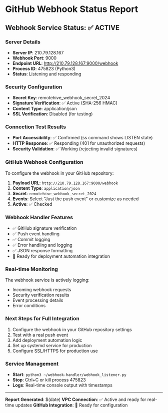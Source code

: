 # GitHub Webhook Status Report

## Webhook Service Status: ✅ ACTIVE

### Server Details
- **Server IP**: 210.79.128.167
- **Webhook Port**: 9000
- **Endpoint URL**: http://210.79.128.167:9000/webhook
- **Process ID**: 475823 (Python3)
- **Status**: Listening and responding

### Security Configuration
- **Secret Key**: remotehive_webhook_secret_2024
- **Signature Verification**: ✅ Active (SHA-256 HMAC)
- **Content Type**: application/json
- **SSL Verification**: Disabled (for testing)

### Connection Test Results
- **Port Accessibility**: ✅ Confirmed (ss command shows LISTEN state)
- **HTTP Response**: ✅ Responding (401 for unauthorized requests)
- **Security Validation**: ✅ Working (rejecting invalid signatures)

### GitHub Webhook Configuration
To configure the webhook in your GitHub repository:

1. **Payload URL**: `http://210.79.128.167:9000/webhook`
2. **Content Type**: `application/json`
3. **Secret**: `remotehive_webhook_secret_2024`
4. **Events**: Select "Just the push event" or customize as needed
5. **Active**: ✅ Checked

### Webhook Handler Features
- ✅ GitHub signature verification
- ✅ Push event handling
- ✅ Commit logging
- ✅ Error handling and logging
- ✅ JSON response formatting
- 🔄 Ready for deployment automation integration

### Real-time Monitoring
The webhook service is actively logging:
- Incoming webhook requests
- Security verification results
- Event processing details
- Error conditions

### Next Steps for Full Integration
1. Configure the webhook in your GitHub repository settings
2. Test with a real push event
3. Add deployment automation logic
4. Set up systemd service for production
5. Configure SSL/HTTPS for production use

### Service Management
- **Start**: `python3 ~/webhook-handler/webhook_listener.py`
- **Stop**: Ctrl+C or kill process 475823
- **Logs**: Real-time console output with timestamps

---
**Report Generated**: $(date)
**VPC Connection**: ✅ Active and ready for real-time updates
**GitHub Integration**: 🔄 Ready for configuration